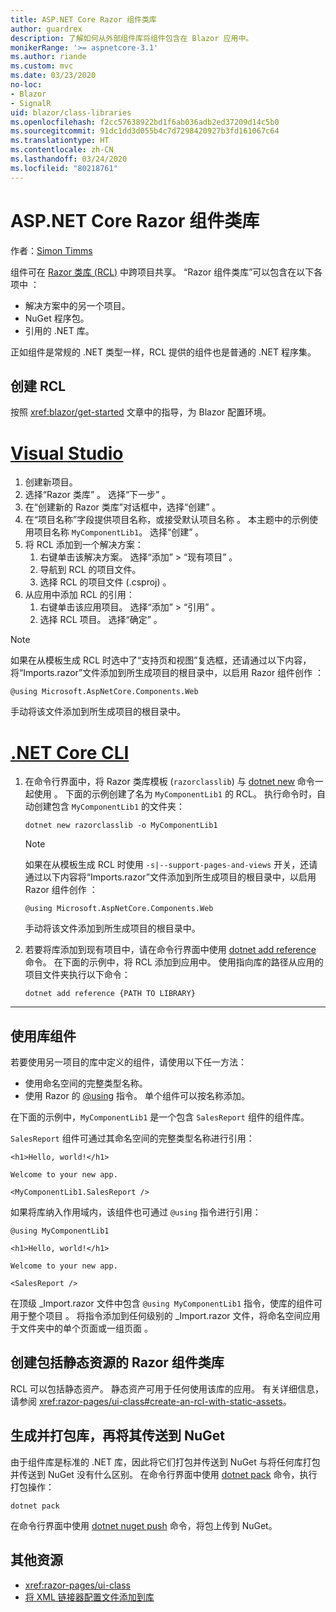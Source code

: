 ```yaml
---
title: ASP.NET Core Razor 组件类库
author: guardrex
description: 了解如何从外部组件库将组件包含在 Blazor 应用中。
monikerRange: '>= aspnetcore-3.1'
ms.author: riande
ms.custom: mvc
ms.date: 03/23/2020
no-loc:
- Blazor
- SignalR
uid: blazor/class-libraries
ms.openlocfilehash: f2cc57638922bd1f6ab036adb2ed37209d14c5b0
ms.sourcegitcommit: 91dc1dd3d055b4c7d7298420927b3fd161067c64
ms.translationtype: HT
ms.contentlocale: zh-CN
ms.lasthandoff: 03/24/2020
ms.locfileid: "80218761"
---
```

# <a name="aspnet-core-razor-components-class-libraries"></a>ASP.NET Core Razor 组件类库

作者：[Simon Timms](https://github.com/stimms)

组件可在 [Razor 类库 (RCL)](xref:razor-pages/ui-class) 中跨项目共享。 “Razor 组件类库”可以包含在以下各项中  ：

* 解决方案中的另一个项目。
* NuGet 程序包。
* 引用的 .NET 库。

正如组件是常规的 .NET 类型一样，RCL 提供的组件也是普通的 .NET 程序集。

## <a name="create-an-rcl"></a>创建 RCL

按照 <xref:blazor/get-started> 文章中的指导，为 Blazor 配置环境。

# <a name="visual-studio"></a>[Visual Studio](#tab/visual-studio)

1. 创建新项目。
1. 选择“Razor 类库”  。 选择“下一步”  。
1. 在“创建新的 Razor 类库”对话框中，选择“创建”   。
1. 在“项目名称”字段提供项目名称，或接受默认项目名称  。 本主题中的示例使用项目名称 `MyComponentLib1`。 选择“创建”  。
1. 将 RCL 添加到一个解决方案：
   1. 右键单击该解决方案。 选择“添加” > “现有项目”   。
   1. 导航到 RCL 的项目文件。
   1. 选择 RCL 的项目文件 (.csproj)  。
1. 从应用中添加 RCL 的引用：
   1. 右键单击该应用项目。 选择“添加” > “引用”   。
   1. 选择 RCL 项目。 选择“确定”  。

> [!NOTE]
> 如果在从模板生成 RCL 时选中了“支持页和视图”复选框，还请通过以下内容，将“Imports.razor”文件添加到所生成项目的根目录中，以启用 Razor 组件创作   ：
>
> ```razor
> @using Microsoft.AspNetCore.Components.Web
> ```
>
> 手动将该文件添加到所生成项目的根目录中。

# <a name="net-core-cli"></a>[.NET Core CLI](#tab/netcore-cli)

1. 在命令行界面中，将 Razor 类库模板 (`razorclasslib`) 与 [dotnet new](/dotnet/core/tools/dotnet-new) 命令一起使用  。 下面的示例创建了名为 `MyComponentLib1` 的 RCL。 执行命令时，自动创建包含 `MyComponentLib1` 的文件夹：

   ```dotnetcli
   dotnet new razorclasslib -o MyComponentLib1
   ```

   > [!NOTE]
   > 如果在从模板生成 RCL 时使用 `-s|--support-pages-and-views` 开关，还请通过以下内容将“Imports.razor”文件添加到所生成项目的根目录中，以启用 Razor 组件创作  ：
   >
   > ```razor
   > @using Microsoft.AspNetCore.Components.Web
   > ```
   >
   > 手动将该文件添加到所生成项目的根目录中。

1. 若要将库添加到现有项目中，请在命令行界面中使用 [dotnet add reference](/dotnet/core/tools/dotnet-add-reference) 命令。 在下面的示例中，将 RCL 添加到应用中。 使用指向库的路径从应用的项目文件夹执行以下命令：

   ```dotnetcli
   dotnet add reference {PATH TO LIBRARY}
   ```

---

## <a name="consume-a-library-component"></a>使用库组件

若要使用另一项目的库中定义的组件，请使用以下任一方法：

* 使用命名空间的完整类型名称。
* 使用 Razor 的 [\@using](xref:mvc/views/razor#using) 指令。 单个组件可以按名称添加。

在下面的示例中，`MyComponentLib1` 是一个包含 `SalesReport` 组件的组件库。

`SalesReport` 组件可通过其命名空间的完整类型名称进行引用：

```razor
<h1>Hello, world!</h1>

Welcome to your new app.

<MyComponentLib1.SalesReport />
```

如果将库纳入作用域内，该组件也可通过 `@using` 指令进行引用：

```razor
@using MyComponentLib1

<h1>Hello, world!</h1>

Welcome to your new app.

<SalesReport />
```

在顶级 _Import.razor 文件中包含 `@using MyComponentLib1` 指令，使库的组件可用于整个项目  。 将指令添加到任何级别的 _Import.razor 文件，将命名空间应用于文件夹中的单个页面或一组页面  。

## <a name="create-a-razor-components-class-library-with-static-assets"></a>创建包括静态资源的 Razor 组件类库

RCL 可以包括静态资产。 静态资产可用于任何使用该库的应用。 有关详细信息，请参阅 <xref:razor-pages/ui-class#create-an-rcl-with-static-assets>。

## <a name="build-pack-and-ship-to-nuget"></a>生成并打包库，再将其传送到 NuGet

由于组件库是标准的 .NET 库，因此将它们打包并传送到 NuGet 与将任何库打包并传送到 NuGet 没有什么区别。 在命令行界面中使用 [dotnet pack](/dotnet/core/tools/dotnet-pack) 命令，执行打包操作：

```dotnetcli
dotnet pack
```

在命令行界面中使用 [dotnet nuget push](/dotnet/core/tools/dotnet-nuget-push) 命令，将包上传到 NuGet。

## <a name="additional-resources"></a>其他资源

* <xref:razor-pages/ui-class>
* [将 XML 链接器配置文件添加到库](xref:host-and-deploy/blazor/configure-linker#add-an-xml-linker-configuration-file-to-a-library)
